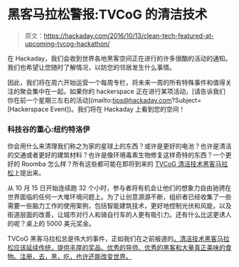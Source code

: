 # 黑客马拉松警报:TVCoG 的清洁技术

> 原文：<https://hackaday.com/2016/10/13/clean-tech-featured-at-upcoming-tvcog-hackathon/>

在 Hackaday，我们会收到世界各地黑客空间正在进行的许多很酷的活动的通知。我们也希望让您随时了解情况，以防您的邻居发生什么事情。

因此，我们将在周六开始运营一个每周专栏，将未来一周的所有特殊事件和值得关注的聚会集中在一起。如果你的 hackerspace 正在进行某项活动，[请告诉我们你在前一个星期三左右的活动](mailto:tips@hackaday.com?Subject=[Hackerspace Event])。我们将在 Hackaday 上看到您的空间！


### 科技谷的重心:纽约特洛伊

你会用什么来清理我们称之为家的星球上的东西？或许是更好的电池？也许是清洁的交通或者更好的建筑材料？也许是像环境毒素生物修复这样奇特的东西？一个更好的 Roomba 怎么样？所有这些都可能在即将到来的 [TVCoG 清洁技术黑客马拉松](http://hackathon.tvcog.net/cleantech-hackathon/)上提出来。

从 10 月 15 日开始连续跑 32 个小时，参与者将有机会让他们的想象力自由驰骋在世界面临的任何一大堆环境问题上。为了让创意源源不断，组织者已经收集了一些需要一些脑力工作的使用案例，包括智能建筑技术，更好地控制光伏和风能，以及街道层面的改善，让城市对行人和骑自行车的人更有吸引力。还有什么比这更诱人的呢？桌上的 5000 美元奖金。

TVCoG 黑客马拉松总是伟大的事件，正如我们在之前报道的[。清洁技术黑客马拉松应该延续传统，提供丰厚的奖品、优秀的导师、优秀的黑客和大量真正美味的食物。注册，去，黑，吃，也许还能改变世界。](http://hackaday.com/2016/02/04/this-is-how-you-run-a-hackathon-tech-valley-center-of-gravity/)